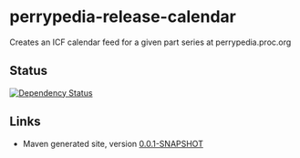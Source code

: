 # perrypedia-release-calendar
Creates an ICF calendar feed for a given part series at perrypedia.proc.org

## Status
[![Dependency Status](https://www.versioneye.com/user/projects/568bc727eb4f47003c0013a2/badge.svg?style=flat)](https://www.versioneye.com/user/projects/568bc727eb4f47003c0013a2)

## Links
* Maven generated site, version [0.0.1-SNAPSHOT](https://hakan42.github.io/perrypedia-release-calendar/site/0.0.1-SNAPSHOT/)
